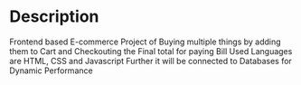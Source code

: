 # Description
Frontend based E-commerce Project of Buying multiple things by adding them to Cart and Checkouting the Final total for paying Bill
Used Languages are HTML, CSS and Javascript
Further it will be connected to Databases for Dynamic Performance
